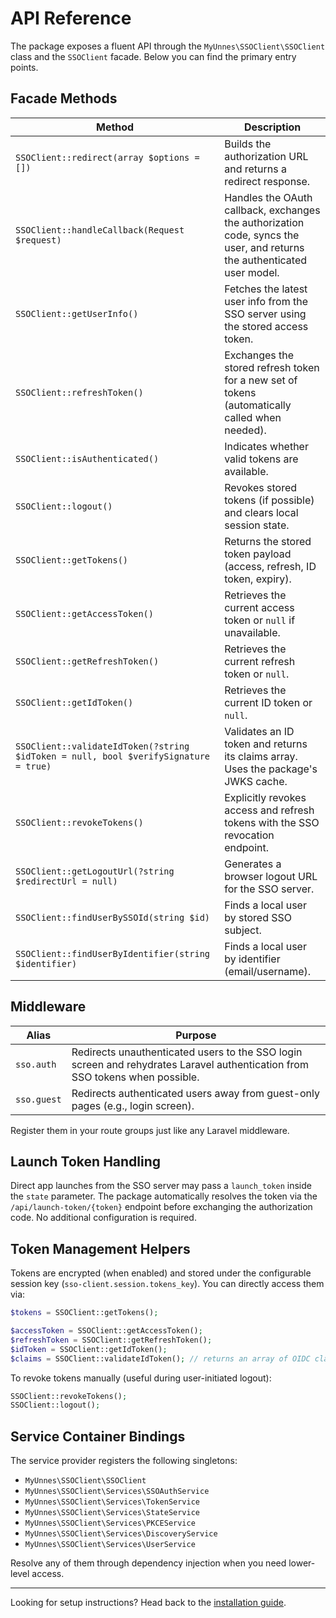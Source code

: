 # API Reference

The package exposes a fluent API through the `MyUnnes\SSOClient\SSOClient` class and the `SSOClient` facade. Below you can find the primary entry points.

## Facade Methods

| Method | Description |
| --- | --- |
| `SSOClient::redirect(array $options = [])` | Builds the authorization URL and returns a redirect response. |
| `SSOClient::handleCallback(Request $request)` | Handles the OAuth callback, exchanges the authorization code, syncs the user, and returns the authenticated user model. |
| `SSOClient::getUserInfo()` | Fetches the latest user info from the SSO server using the stored access token. |
| `SSOClient::refreshToken()` | Exchanges the stored refresh token for a new set of tokens (automatically called when needed). |
| `SSOClient::isAuthenticated()` | Indicates whether valid tokens are available. |
| `SSOClient::logout()` | Revokes stored tokens (if possible) and clears local session state. |
| `SSOClient::getTokens()` | Returns the stored token payload (access, refresh, ID token, expiry). |
| `SSOClient::getAccessToken()` | Retrieves the current access token or `null` if unavailable. |
| `SSOClient::getRefreshToken()` | Retrieves the current refresh token or `null`. |
| `SSOClient::getIdToken()` | Retrieves the current ID token or `null`. |
| `SSOClient::validateIdToken(?string $idToken = null, bool $verifySignature = true)` | Validates an ID token and returns its claims array. Uses the package's JWKS cache. |
| `SSOClient::revokeTokens()` | Explicitly revokes access and refresh tokens with the SSO revocation endpoint. |
| `SSOClient::getLogoutUrl(?string $redirectUrl = null)` | Generates a browser logout URL for the SSO server. |
| `SSOClient::findUserBySSOId(string $id)` | Finds a local user by stored SSO subject. |
| `SSOClient::findUserByIdentifier(string $identifier)` | Finds a local user by identifier (email/username). |

## Middleware

| Alias | Purpose |
| --- | --- |
| `sso.auth` | Redirects unauthenticated users to the SSO login screen and rehydrates Laravel authentication from SSO tokens when possible. |
| `sso.guest` | Redirects authenticated users away from guest-only pages (e.g., login screen). |

Register them in your route groups just like any Laravel middleware.

## Launch Token Handling

Direct app launches from the SSO server may pass a `launch_token` inside the `state` parameter. The package automatically resolves the token via the `/api/launch-token/{token}` endpoint before exchanging the authorization code. No additional configuration is required.

## Token Management Helpers

Tokens are encrypted (when enabled) and stored under the configurable session key (`sso-client.session.tokens_key`). You can directly access them via:

```php
$tokens = SSOClient::getTokens();

$accessToken = SSOClient::getAccessToken();
$refreshToken = SSOClient::getRefreshToken();
$idToken = SSOClient::getIdToken();
$claims = SSOClient::validateIdToken(); // returns an array of OIDC claims
```

To revoke tokens manually (useful during user-initiated logout):

```php
SSOClient::revokeTokens();
SSOClient::logout();
```

## Service Container Bindings

The service provider registers the following singletons:

- `MyUnnes\SSOClient\SSOClient`
- `MyUnnes\SSOClient\Services\SSOAuthService`
- `MyUnnes\SSOClient\Services\TokenService`
- `MyUnnes\SSOClient\Services\StateService`
- `MyUnnes\SSOClient\Services\PKCEService`
- `MyUnnes\SSOClient\Services\DiscoveryService`
- `MyUnnes\SSOClient\Services\UserService`

Resolve any of them through dependency injection when you need lower-level access.

---

Looking for setup instructions? Head back to the [installation guide](installation.md).
